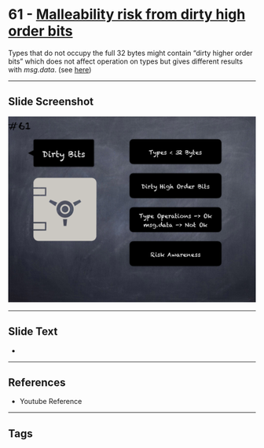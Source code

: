 # 61 - [Malleability risk from dirty high order bits](Malleability%20risk%20from%20dirty%20high%20order%20bits.md)
Types that do not occupy the full 32 bytes might contain “dirty higher order bits” which does not affect operation on types but gives different results with _msg.data_. (see [here](https://docs.soliditylang.org/en/v0.8.1/security-considerations.html#minor-details))

___
## Slide Screenshot
![061.png](../images/pitfalls_and_best_practices101/061.png)
___
## Slide Text
- 
___
## References
- Youtube Reference
___
## Tags